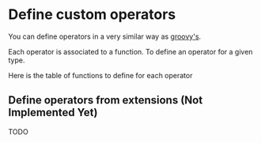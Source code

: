 # Define custom operators
You can define operators in a very similar way as [groovy's](https://groovy-lang.org/operators.html#Operator-Overloading).

Each operator is associated to a function. To define an operator for a given type.

Here is the table of functions to define for each operator



## Define operators from extensions (Not Implemented Yet)

TODO